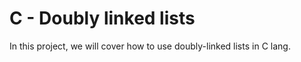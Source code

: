 # C - Doubly linked lists

In this project, we will cover how to use doubly-linked lists in C lang.
